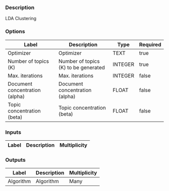 ###  Description
LDA Clustering
###  Options
| Label | Description | Type | Required |
|---|---|---|---|
| Optimizer | Optimizer | TEXT | true |
| Number of topics (K) | Number of topics (K) to be generated | INTEGER | true |
| Max. iterations | Max. iterations | INTEGER | false |
| Document concentration (alpha) | Document concentration (alpha) | FLOAT | false |
| Topic concentration (beta) | Topic concentration (beta) | FLOAT | false |
###  Inputs
| Label | Description | Multiplicity |
|---|---|---|
###  Outputs
| Label | Description | Multiplicity |
|---|---|---|
| Algorithm | Algorithm | Many |
